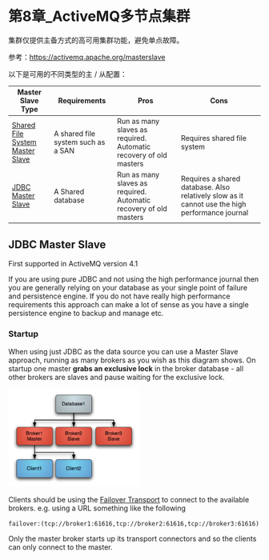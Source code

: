 # 第8章_ActiveMQ多节点集群

集群仅提供主备方式的高可用集群功能，避免单点故障。

参考：https://activemq.apache.org/masterslave

以下是可用的不同类型的主 / 从配置：

| Master Slave Type                                            | Requirements                       | Pros                                                         | Cons                                                         |
| ------------------------------------------------------------ | ---------------------------------- | ------------------------------------------------------------ | ------------------------------------------------------------ |
| [Shared File System Master Slave](https://activemq.apache.org/shared-file-system-master-slave) | A shared file system such as a SAN | Run as many slaves as required. Automatic recovery of old masters | Requires shared file system                                  |
| [JDBC Master Slave](https://activemq.apache.org/jdbc-master-slave) | A Shared database                  | Run as many slaves as required. Automatic recovery of old masters | Requires a shared database. Also relatively slow as it cannot use the high performance journal |

## JDBC Master Slave

First supported in ActiveMQ version 4.1

If you are using pure JDBC and not using the high performance journal then you are generally relying on your database as your single point of failure and persistence engine. If you do not have really high performance requirements this approach can make a lot of sense as you have a single persistence engine to backup and manage etc.

### Startup

When using just JDBC as the data source you can use a Master Slave approach, running as many brokers as you wish as this diagram shows. On startup one master **grabs an exclusive lock** in the broker database - all other brokers are slaves and pause waiting for the exclusive lock.

<img src="img/Startup.png" alt="img" style="zoom:80%;" />

Clients should be using the [Failover Transport](https://activemq.apache.org/failover-transport-reference) to connect to the available brokers. e.g. using a URL something like the following

```
failover:(tcp://broker1:61616,tcp://broker2:61616,tcp://broker3:61616)
```

Only the master broker starts up its transport connectors and so the clients can only connect to the master.